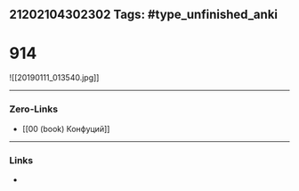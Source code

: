 21202104302302
Tags: #type_unfinished_anki 
---
# 914

![[20190111_013540.jpg]]

---
### Zero-Links
- [[00 (book) Конфуций]]
---
### Links
-